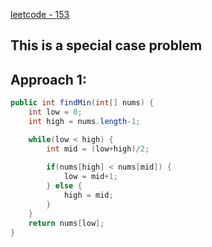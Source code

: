 [leetcode - 153](https://leetcode.com/problems/find-minimum-in-rotated-sorted-array/)

## **This is a special case problem**

## Approach 1:

```java
public int findMin(int[] nums) {
    int low = 0;
    int high = nums.length-1;

    while(low < high) {
        int mid = (low+high)/2;
                
        if(nums[high] < nums[mid]) {
            low = mid+1;
        } else {
            high = mid;
        }
    }
    return nums[low];
}
```